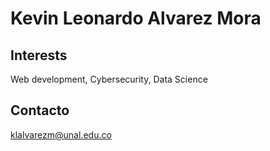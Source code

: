 # Kevin Leonardo Alvarez Mora

## Interests

Web development, Cybersecurity, Data Science

## Contacto
klalvarezm@unal.edu.co

